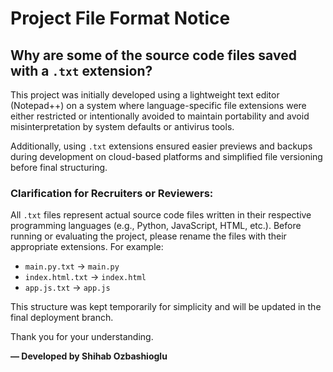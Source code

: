 # Project File Format Notice

## Why are some of the source code files saved with a `.txt` extension?

This project was initially developed using a lightweight text editor (Notepad++) on a system where language-specific file extensions were either restricted or intentionally avoided to maintain portability and avoid misinterpretation by system defaults or antivirus tools.

Additionally, using `.txt` extensions ensured easier previews and backups during development on cloud-based platforms and simplified file versioning before final structuring.

### Clarification for Recruiters or Reviewers:

All `.txt` files represent actual source code files written in their respective programming languages (e.g., Python, JavaScript, HTML, etc.). Before running or evaluating the project, please rename the files with their appropriate extensions. For example:
- `main.py.txt` → `main.py`
- `index.html.txt` → `index.html`
- `app.js.txt` → `app.js`

This structure was kept temporarily for simplicity and will be updated in the final deployment branch.

Thank you for your understanding.

**— Developed by Shihab Ozbashioglu**